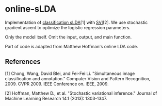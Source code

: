 # online-sLDA

Implementation of [classification sLDA](https://www.cs.princeton.edu/~blei/papers/WangBleiFeiFei2009.pdf)[1] with [SVI](http://www.jmlr.org/papers/volume14/hoffman13a/hoffman13a.pdf)[2]. We use stochastic gradient ascent to optimize the logistic regression parameters.

Only the model itself. Omit the input, output, and main function.

Part of code is adapted from Matthew Hoffman's online LDA code.

## References

[1] Chong, Wang, David Blei, and Fei-Fei Li. "Simultaneous image classification and annotation." Computer Vision and Pattern Recognition, 2009. CVPR 2009. IEEE Conference on. IEEE, 2009.

[2] Hoffman, Matthew D., et al. "Stochastic variational inference." Journal of Machine Learning Research 14.1 (2013): 1303-1347.
